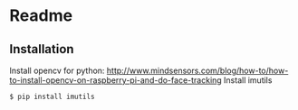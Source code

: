 # Readme

## Installation

Install opencv for python: http://www.mindsensors.com/blog/how-to/how-to-install-opencv-on-raspberry-pi-and-do-face-tracking
Install imutils

```
$ pip install imutils
```
